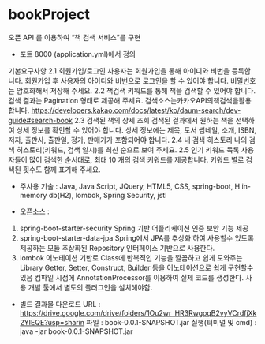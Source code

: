 # bookProject
오픈 API 를 이용하여 “책 검색 서비스”를 구현
- 포트 8000 (application.yml)에서 정의 

기본요구사항
2.1 회원가입/로그인
	사용자는 회원가입을 통해 아이디와 비번을 등록합니다.
	회원가입 후 사용자의 아이디와 비번으로 로그인을 할 수 있어야 합니다.
	비밀번호는 암호화해서 저장해 주세요.
2.2 책검색
	키워드를 통해 책을 검색할 수 있어야 합니다.
	검색 결과는 Pagination 형태로 제공해 주세요.
	검색소스는카카오API의책검색을활용합니다. https://developers.kakao.com/docs/latest/ko/daum-search/dev-guide#search-book
2.3 검색된 책의 상세 조회
	검색된 결과에서 원하는 책을 선택하여 상세 정보를 확인할 수 있어야 합니다.
	상세 정보에는 제목, 도서 썸네일, 소개, ISBN, 저자, 출판사, 출판일, 정가, 판매가가
	포함되어야 합니다.
2.4 내 검색 히스토리
	나의 검색 히스토리(키워드, 검색 일시)를 최신 순으로 보여 주세요. 2.5 인기 키워드 목록
	사용자들이 많이 검색한 순서대로, 최대 10 개의 검색 키워드를 제공합니다.
	키워드 별로 검색된 횟수도 함께 표기해 주세요.
	
	
- 주사용 기술 : Java, Java Script, JQuery, HTML5, CSS, spring-boot, H in-memory db(H2), 
lombok, Spring Security, jstl

- 오픈소스 : 
1. spring-boot-starter-security
	Spring 기반 어플리케이션 인증 보안 기능 제공
2. spring-boot-starter-data-jpa
	Spring에서 JPA를 추상화 하여 사용할수 있도록 제공하는 모듈
	추상화된 Repository 인터페이스 기반으로 사용한다.
3. lombok
	어노테이션 기반로 Class에 반복적인 기능을 깔끔하고 쉽게 도와주는 Library
	Getter, Setter, Construct, Builder 등을 어노테이션으로 쉽게 구현할수 있음
	컴파일 시점에 AnnotationProcessor를 이용하여 실제 코드를 생성한다.
	사용 개발 툴에서 별도의 플러그인을 설치해야함.

	

	
- 빌드 결과물 
다운로드 URL : https://drive.google.com/drive/folders/1Ou2wr_HR3RwgoqB2vyVCrdfjXk2YIEQE?usp=sharin
파일 : book-0.0.1-SNAPSHOT.jar
실행(터미널 및 cmd) : java -jar book-0.0.1-SNAPSHOT.jar


